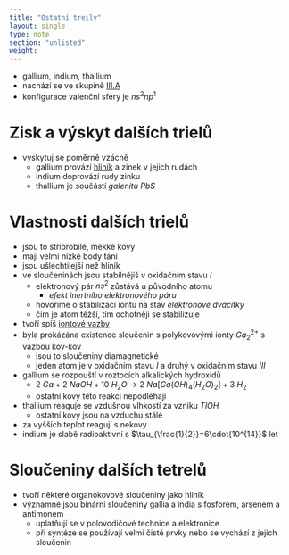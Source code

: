 ```yaml
---
title: "Ostatní treily"
layout: single
type: note
section: "unlisted"
weight: 
---
```

- gallium, indium, thallium
- nachází se ve skupině [III.A](/notes/research/chemistry/inorganic-chemistry/periodic-table/triels)
- konfigurace valenční sféry je $ns^2np^1$
# Zisk a výskyt dalších trielů
- vyskytuj se poměrně vzácně
    - gallium provází [hliník](/notes/research/chemistry/inorganic-chemistry/periodic-table/aluminium) a zinek v jejich rudách
    - indium doprovází rudy zinku
    - thallium je součástí _galenitu_ $PbS$
# Vlastnosti dalších trielů
- jsou to stříbrobílé, měkké kovy
- mají velmi nízké body tání
- jsou ušlechtilejší než hliník
- ve sloučeninách jsou stabilnějíš v oxidačním stavu $I$
    - elektronový pár $ns^2$ zůstává u původního atomu
        - _efekt inertního elektronového páru_
    - hovoříme o stabilizaci iontu na stav _elektronové dvacítky_
    - čím je atom těžší, tím ochotněji se stabilizuje
- tvoří spíš [iontové vazby](/notes/research/chemistry/general-chemistry/chemical-bonds/ionic-bond) 
- byla prokázána existence sloučenin s polykovovými ionty $Ga_2^{2+}$ s vazbou kov-kov
    - jsou to sloučeniny diamagnetické
    - jeden atom je v oxidačním stavu $I$ a druhý v oxidačním stavu $III$
- gallium se rozpouští v roztocích alkalických hydroxidů
    - $2\ Ga+2\ NaOH+10\ H_2O\longrightarrow{2\ Na[Ga(OH)_4(H_2O)_2]+3\ H_2}$
    - ostatní kovy této reakci nepodléhají
- thallium reaguje se vzdušnou vlhkostí za vzniku $TlOH$
    - ostatní kovy jsou na vzduchu stálé
- za vyšších teplot reagují s nekovy
- indium je slabě radioaktivní s $\tau_{\frac{1}{2}}=6\cdot{10^{14}}$ let 
# Sloučeniny dalších tetrelů
- tvoří některé organokovové sloučeniny jako hliník
- významné jsou binární sloučeniny gallia a india s fosforem, arsenem a antimonem
    - uplatňují se v polovodičové technice a elektronice
    - při syntéze se používají velmi čisté prvky nebo se vychází z jejich sloučenin